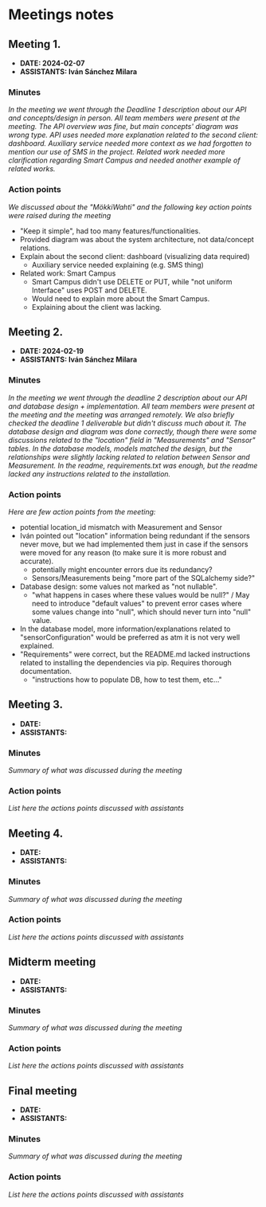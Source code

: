 # Meetings notes

## Meeting 1.
* **DATE: 2024-02-07**
* **ASSISTANTS: Iván Sánchez Milara**

### Minutes
*In the meeting we went through the Deadline 1 description about our API and concepts/design in person. All team members were present at the meeting. The API overview was fine, but main concepts' diagram was wrong type. API uses needed more explanation related to the second client: dashboard. Auxiliary service needed more context as we had forgotten to mention our use of SMS in the project. Related work needed more clarification regarding Smart Campus and needed another example of related works.*

### Action points
*We discussed about the "MökkiWahti" and the following key action points were raised during the meeting*
- "Keep it simple", had too many features/functionalities.
- Provided diagram was about the system architecture, not data/concept relations.
- Explain about the second client: dashboard (visualizing data required)
  - Auxiliary service needed explaining (e.g. SMS thing) 
- Related work: Smart Campus
  - Smart Campus didn't use DELETE or PUT, while "not uniform Interface" uses POST and DELETE.
  - Would need to explain more about the Smart Campus.
  - Explaining about the client was lacking.


## Meeting 2.
* **DATE: 2024-02-19**
* **ASSISTANTS: Iván Sánchez Milara**

### Minutes
*In the meeting we went through the deadline 2 description about our API and database design + implementation. All team members were present at the meeting and the meeting was arranged remotely. We also briefly checked the deadline 1 deliverable but didn't discuss much about it. The database design and diagram was done correctly, though there were some discussions related to the "location" field in "Measurements" and "Sensor" tables. In the database models, models matched the design, but the relationships were slightly lacking related to relation between Sensor and Measurement. In the readme, requirements.txt was enough, but the readme lacked any instructions related to the installation.*

### Action points
*Here are few action points from the meeting:*
- potential location_id mismatch with Measurement and Sensor
- Iván pointed out "location" information being redundant if the sensors never move, but we had implemented them just in case if the sensors were moved for any reason (to make sure it is more robust and accurate).
  - potentially might encounter errors due its redundancy?
  - Sensors/Measurements being "more part of the SQLalchemy side?"
- Database design: some values not marked as "not nullable".
  - "what happens in cases where these values would be null?" / May need to introduce "default values" to prevent error cases where some values change into "null", which should never turn into "null" value.
- In the database model, more information/explanations related to "sensorConfiguration" would be preferred as atm it is not very well explained.
- "Requirements" were correct, but the README.md lacked instructions related to installing the dependencies via pip. Requires thorough documentation.
  - "instructions how to populate DB, how to test them, etc..."



## Meeting 3.
* **DATE:**
* **ASSISTANTS:**

### Minutes
*Summary of what was discussed during the meeting*

### Action points
*List here the actions points discussed with assistants*




## Meeting 4.
* **DATE:**
* **ASSISTANTS:**

### Minutes
*Summary of what was discussed during the meeting*

### Action points
*List here the actions points discussed with assistants*




## Midterm meeting
* **DATE:**
* **ASSISTANTS:**

### Minutes
*Summary of what was discussed during the meeting*

### Action points
*List here the actions points discussed with assistants*




## Final meeting
* **DATE:**
* **ASSISTANTS:**

### Minutes
*Summary of what was discussed during the meeting*

### Action points
*List here the actions points discussed with assistants*




